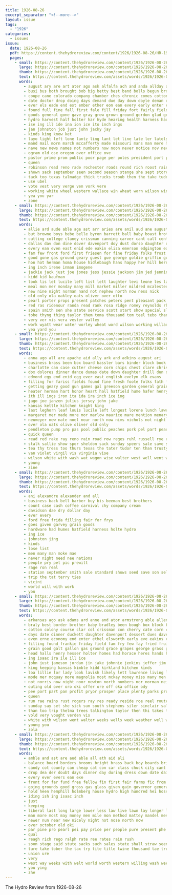 ```yaml
---
title: 1926-08-26
excerpt_separator: "<!--more-->"
layout: issue
tags:
  - "1926"
categories:
  - issues
issue:
  date: 1926-08-26
  pdf: https://content.thehydroreview.com/content/1926/1926-08-26/HR-1926-08-26.pdf
  pages:
    - small: https://content.thehydroreview.com/content/1926/1926-08-26/small/HR-1926-08-26-01.jpg
      large: https://content.thehydroreview.com/content/1926/1926-08-26/large/HR-1926-08-26-01.jpg
      thumb: https://content.thehydroreview.com/content/1926/1926-08-26/thumbnails/HR-1926-08-26-01.jpg
      text: https://content.thehydroreview.com/assets/words/1926/1926-08-26/HR-1926-08-26-01.txt
      words:
        - august ary are art ater ago ask alfalfa ach and anda allday all ard anthon aby
        - busi bus both brought bob big betty best band bolls begun brood back bout bird bear bale bring ber ballot but boy boys baptist burst beck bea bills business baby been brothers bert book brilliant bonds boucher books bill box ben board bassler
        - coupe cane colorado company chamber ches chronic comes cotton chittenden clock chaplain cor caan chief counsel creek cost call cecil came clever can con car coogan come county charles corn city cant cord carnegie care comin cobb cash
        - date doctor drop doing days demand due day down doyle deman dallas during dome ditmore dent daughter dow duna
        - ever els eade end est ember ether eon ean every early enter enid egg even ear
        - found full fine fall first fale fill friday fort fairly field far for feal free farmer fee fail ferris filling from frances forget fer funny fun foot fair friends force farm fields fell frost floyd fast figures
        - goods general gone gave gray grow grown ground gordon glad good grain grand gross guest george
        - hydro harvest half holter har hyde hearing health harness had high horse hinton henke hakes how harmony hardware him home herndon hearty homer her herbert held harvey has
        - ise ing ill ide ina ion ice ito inch ings
        - jan johnston job just john jacky jay
        - kinds king know ket
        - layo light left lone lantz ling lant let line late ler lately liberal law lin linton last lung lou lodge little later large long lot les lunch land laws lia lay learn
        - mand mail morn march mccafferty made missouri mans man mere morning members matter mean men monday may maxine miss mar mor mon mill most matthew much might maize mer many mildred money market more
        - nave new news names not numbers now noon never notice nov necessary nia neat nere nance nill night ness nen november name
        - ogram old ose oregon over office ove
        - pastor prime prom public poor page per poles president port plant pai plain promise part perfect pitzer pretty piece people pest place
        - queen
        - robinson read reno rade rochester roads round rich roost rain rathbun race rebekah rounds rey
        - shown sack september seen second season stange she sept store speak station sale stork sunda ser show saturday stock set stalk sun speaker sang sweet shoe state sleep short son slow sister sunday sylvester smith see still six spring sell small scarth steady soon school start shows summer storm seven seed subject
        - tack too texas talmadge thick trucks troub then the take tudor than tra trom territo talkington towns talk thurs taken tank tam trip tax times thing them thi town tary trapp thu
        - use ubel
        - vote vest very verge ven vork vere
        - working white wheel western wallace win wheat worn wilson winner weal wagon wal well wee world while write want willie war week was will weeks with water wider went work why word
        - yea you yar
        - zone
    - small: https://content.thehydroreview.com/content/1926/1926-08-26/small/HR-1926-08-26-02.jpg
      large: https://content.thehydroreview.com/content/1926/1926-08-26/large/HR-1926-08-26-02.jpg
      thumb: https://content.thehydroreview.com/content/1926/1926-08-26/thumbnails/HR-1926-08-26-02.jpg
      text: https://content.thehydroreview.com/assets/words/1926/1926-08-26/HR-1926-08-26-02.txt
      words:
        - allie ard aude able age ast arr aries are anil aud ane august andy and austin acs all arline
        - but browne boys bebe belle byron barrett ball baby boast brother born beth business bartgis bryson been bian beck brown best better bob buy both bonnie bertha boy ben basket boschert brands board broom barn blanchard boyd
        - cutting college claney crissman canning carver cant call centa cox charlie colorado cami carry corn company cave clair car chas cordell chard came cee collier colony chism charles cotton clawson city champlin claude camp coogan congress cane come cope che can cook
        - dallas dav don dine dover davenport doy dust dorso daughter days dunnington dark daughters dunithan down dance dinner dan davis day
        - every ean even east enid ede eakin eliza emerson edgington eakins end elva egg early elk emma elmer est
        - fam few front ford first friesen for fine friday folks frost fern fees fred fry floyd fall friends fost free fruits frank florence forget farm from fresh fell
        - good gone gas ground geary guest gue george goldie griffin gut gregg grapes grand
        - hon hot herman homa house hidlebaugh hans happy her hill hern henty hughes herndon home haye hatfield held henry homes hinton hydro how has hart hamilton
        - ing inch irene inman imogene
        - jackie jack just joe jones jess jessie jackson jim jed jennings
        - kidd kid kaufman
        - look lis let lucile left list lett laughter levi leone les late lillian ling lawn last leona lankard laso little lookeba ler
        - meal mon mer monday many mill market miller mildred mcalester margery most merry miss mis missouri mills marriage miles moore morning mattress men monda mabel mash melon murray made more martin maize maude
        - new nine night norman nand not nephew north now ness nick
        - old only ola oakley oats oliver over otto
        - pearl porter props present patches peters pent pleasant pack pound place packard por pool pitzer purchase payne per powell pulling
        - red ras ridenour randa read rank rosa ridge romey reynolds rhoad rhoads road roy rin rains rowan robertson river ruth rexroat rain rene ridges raymond ross rate ray richard
        - spain smith sen she state service scott start show special slaughter sat short such see sha sun september saturday stolen sand sund sell sunday seed sam sophia sons street silk school serle san sick season son
        - tobe thyng thing taylor them toma thousand tom teel tebo than till triplett trip the ted tear texas ten talmadge teach take thelma toe
        - very ver vis vera vester valley
        - work wyatt wear water worley wheat word wilson working willard williams wild will while want went win wife waits wynona washita watts wall with wells wendell write william walter wil was wilma west week wallace wee winter
        - yea yard you
    - small: https://content.thehydroreview.com/content/1926/1926-08-26/small/HR-1926-08-26-03.jpg
      large: https://content.thehydroreview.com/content/1926/1926-08-26/large/HR-1926-08-26-03.jpg
      thumb: https://content.thehydroreview.com/content/1926/1926-08-26/thumbnails/HR-1926-08-26-03.jpg
      text: https://content.thehydroreview.com/assets/words/1926/1926-08-26/HR-1926-08-26-03.txt
      words:
        - anna ago all are apache aid ally ark and adkins august ari
        - business brass been box board bassler bars binder block book brown buy bring breed banner beans bradley bales bunch bay bill ber bach baby bet big boards but bostick bethel brother bridgeport blakley ben better both baptist brand bessie blacksmith byars barn
        - charlotte can case cutter cheese corn chips chest clare christina car cash christian carl caddo card cap cobb came county comes chas cattle charles city camps cool couch colorado chairs church clinton credit coop
        - dox dolores dinner dance dumas date down daughter drill dun duncan don days deere death delair dempster drop daughters day dunn
        - edmond egy end enid egg ever east english evelyn elk evans
        - filling for fariss fields found fine fresh foote folks fath fent frost few friday friends flower fan frid former fruit from full fort fried fam ford front frank frame fill francina fall foot farm
        - getting geary good gun games gal greeson garden general grain gone given gentleman gregg george gallon gregory gang garlick gath ground gram goods
        - heater herman hart honor heart hall hatfield hume hafer henry health homer homa house hoes had hoosier half hinton harnes her holler held has hammer hesser hamilton herndon horace harts hay hydro homes hed head horse home
        - ith ill ings iron ita ida ira inch ice ing
        - jago joe janzen julius jersey john jake
        - kansas kettle kitchen knight king
        - last leghorn leaf louis lucile left longest lorene lunch lawrence laundry long lister lons lue laws
        - margaret mer made more mor marlow maurice mare mention menary masoner mccormick milk millet marguerite mcnary moser mar moth mexico mile mills miss mura mower mayo merle many mccafferty miles monday
        - neumeyer new nate noel near north now nims nichols not night norman nile note noon niece news
        - over ola oats olive oliver old only
        - pendleton pump pro pas pool public peaches pork pel part pears people pure per pound pack paris parlor pope present pauline pie pink past primrose pies push
        - quick queen
        - read red rake ray reno rain road row reges ruhl russell rye rak ruth ross reading robinson rent rubi reg roads room range reynolds rolla reason russel rack roan
        - stalk sallie show spor sheldon sack sunday speers sale save salmon sedan shorts soon shape shower sewing sell summerfield school seed she set said see soap spring sum student sweet staples schools south sorrel sons stover stange september son sun stockton sudan station shells spors shock shawnee stand scott send stone sutton state six summer saturday
        - tea thy tress too thurs texas the tater tudor ten than trusty tha table theer trip thelma tom top theron talk thomas taylor treat teach trom town
        - van violet virgil vis virginia vise
        - wilson white with wash wat wagon wise walter west well went work want will weeks waller weatherford wee western wire wall winter week was wharton wheat wood
        - young
        - zine
    - small: https://content.thehydroreview.com/content/1926/1926-08-26/small/HR-1926-08-26-04.jpg
      large: https://content.thehydroreview.com/content/1926/1926-08-26/large/HR-1926-08-26-04.jpg
      thumb: https://content.thehydroreview.com/content/1926/1926-08-26/thumbnails/HR-1926-08-26-04.jpg
      text: https://content.thehydroreview.com/assets/words/1926/1926-08-26/HR-1926-08-26-04.txt
      words:
        - ani alexandre alexander and all
        - business back bell barber buy bis beeman best brothers
        - count case cash coffee carnival chy company cream
        - davidson dae dry dollar day
        - ever every
        - ford free frida filling fair for frys
        - goes given garvey grain goods
        - hardware had humes hatfield harness holte hydro
        - ing ice
        - johnston jing
        - kinds
        - lose list
        - men many man moke mae
        - never night need nee nations
        - people pry pet pic prewitt
        - rage ron real
        - station september smith sale standard shows seed save son sell shor service shown shoe
        - trip the tat terry ties
        - vicini
        - world will with work
        - you
    - small: https://content.thehydroreview.com/content/1926/1926-08-26/small/HR-1926-08-26-05.jpg
      large: https://content.thehydroreview.com/content/1926/1926-08-26/large/HR-1926-08-26-05.jpg
      thumb: https://content.thehydroreview.com/content/1926/1926-08-26/thumbnails/HR-1926-08-26-05.jpg
      text: https://content.thehydroreview.com/assets/words/1926/1926-08-26/HR-1926-08-26-05.txt
      words:
        - arkansas ago ask adams ard anne and ator armstrong able allen ani aims all ane alexander are arty
        - braly best border brother baby bradley been bough box block bank both buy boy business better busi buyers brothers bright byars bir bill books but bless bry bread bet brand bolls
        - cotton colony course clar col crissman con cherry cate corn cheyenne cedar city clayton came covington care come cousin cancer comes clarence charley chronic calvin clinton chief cream caraway college can
        - days date dinner duckett daughter davenport dessert dues daven does day doubt doing
        - even erne economy end enter ethel elsworth early eve eakins earl eun enid emma every eakin eres
        - filling found frankie friday field fam fry few fay fried fruit farr front from fine ford folks for friend farm florence foe free fell frys
        - grain good galt gallon gas ground grace grapes george grass getting geary gladys
        - head halls henry hesser holter homes had horace heres hands heart her hinton hay hag hollis has helen hall how hey hand hydro high herbert home hume hope hee house hatfield
        - ing isaac ira ile ill ice
        - john just jameson jordan jin jake johnnie jenkins jeffer jim
        - king keeping kansas kimble kidd kirkland kitchen kinds
        - loa lillie lor lady look lavish likely lett lawrence living leo law light lola last little lay large list ling lee latter lange lare late lily left
        - mode mer mcquay more magnolia most mckay money miss many men man monday maggard made mansell milis miller matilda mere mont mas mon mond mask
        - not norris now night noor newton north numbers nor norman neigh neighbors ness new near nose
        - outing old over oro oki offer ore off oka office ody
        - pee port part pan profit pryor prosper place plenty parks pro poor perey public pleasant per piece pugh piston pie
        - queen
        - run rae rains rust rogers ray res ready reside roe reel route rain robertson remus rings rosa room reno reber
        - sunday say set she sick sun south stephens siler sinclair sale see september sole sullivan size sell step son stove swim stuart supper sam shoulders severe scott smile school shere stay station saving saturday service star soe store span special sul season sok soon seger silver smith
        - than too trip thelma trees talkington taylor then thi takes tek tims take terry tuner the them ton thurs ten
        - vold very vought verden vis
        - white with wilson went walter weeks wells week weather well was worn write walk wheat warkentin weatherford western while ways winter way watts will wyatt
        - young you
        - zola
    - small: https://content.thehydroreview.com/content/1926/1926-08-26/small/HR-1926-08-26-06.jpg
      large: https://content.thehydroreview.com/content/1926/1926-08-26/large/HR-1926-08-26-06.jpg
      thumb: https://content.thehydroreview.com/content/1926/1926-08-26/thumbnails/HR-1926-08-26-06.jpg
      text: https://content.thehydroreview.com/assets/words/1926/1926-08-26/HR-1926-08-26-06.txt
      words:
        - amble and ast are aud able all ath aid ali
        - balance board borders brooms bright brass back boy boards bring bond borne begin ballot buco been broom binder boring bills buy business but black best bonds
        - candy cot county can cheap cat con car class chuck city cant christian corn
        - drop dea der doubt days dinner day during dress down date daily die dean director
        - every ever evers ean exe
        - front for far fund free fellow fin first fair farms fic from famous full flower fait farmer few
        - going grounds good gross gas glass given gain governor general
        - hold heen hemphill holmberg house hydro high hundred hei hoss head held has handel hens hand hinton heaser handle hine her him homa
        - iding ish ing isaac inch
        - just
        - keeping
        - liberal last long large lower less law live lawn lay longer loud lente loss loyd levy
        - man more most may money men mile mon method mattey mandel messiah much
        - newer nun near new nicely night not nose north now
        - over october old oki
        - par pine pro pearl pei pay price per people pure present phe pair pork plants purchase port page pages place person part
        - qual
        - reagh rich rego ralph rate ree rates rain rush
        - soon stage said stute sacks such sales state shall straw seen schools see scope sell supply states sermon sang session store still show sale silver set sony sack summer shown sue sunday sun shoats sunda sire stock sai september
        - ture take tober the tax try tite title twine thousand tae trom tho tale tobe teate teem thut thi than top ton them
        - union ure
        - very
        - west way weeks with welt world worth western willing wash week wide will wit wat while wilt white wise
        - you ying
        - zhe
---
```


The Hydro Review from 1926-08-26

<!--more-->

